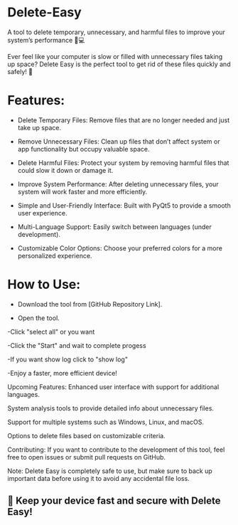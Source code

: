 # Delete-Easy
A tool to delete temporary, unnecessary, and harmful files to improve your system’s performance 🧹💻

Ever feel like your computer is slow or filled with unnecessary files taking up space?
Delete Easy is the perfect tool to get rid of these files quickly and safely! 🚀

# Features:
- Delete Temporary Files: Remove files that are no longer needed and just take up space.

- Remove Unnecessary Files: Clean up files that don’t affect system or app functionality but occupy valuable space.

- Delete Harmful Files: Protect your system by removing harmful files that could slow it down or damage it.

- Improve System Performance: After deleting unnecessary files, your system will work faster and more efficiently.

- Simple and User-Friendly Interface: Built with PyQt5 to provide a smooth user experience.

- Multi-Language Support: Easily switch between languages (under development).

- Customizable Color Options: Choose your preferred colors for a more personalized experience.

# How to Use:
- Download the tool from [GitHub Repository Link].

- Open the tool.

-Click "select all" or you want

-Click the "Start" and wait to complete progess

-If you want show log click to "show log"

-Enjoy a faster, more efficient device!

Upcoming Features:
Enhanced user interface with support for additional languages.

System analysis tools to provide detailed info about unnecessary files.

Support for multiple systems such as Windows, Linux, and macOS.

Options to delete files based on customizable criteria.

Contributing:
If you want to contribute to the development of this tool, feel free to open issues or submit pull requests on GitHub.

Note:
Delete Easy is completely safe to use, but make sure to back up important data before using it to avoid any accidental file loss.

## 🎉 Keep your device fast and secure with Delete Easy!
